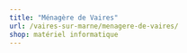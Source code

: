 ```yaml
---
title: "Ménagère de Vaires"
url: /vaires-sur-marne/menagere-de-vaires/
shop: matériel informatique
---
```


